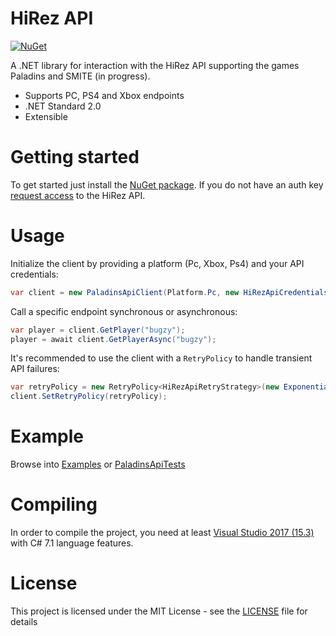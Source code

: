 # HiRez API
 [![NuGet](https://img.shields.io/nuget/v/HiRezApi.Paladins.svg)](https://www.nuget.org/packages/HiRezApi.Paladins)

A .NET library for interaction with the HiRez API supporting the games Paladins and SMITE (in progress).

* Supports PC, PS4 and Xbox endpoints
* .NET Standard 2.0
* Extensible 

Getting started
===============

To get started just install the [NuGet package](https://www.nuget.org/packages/HiRezApi.Paladins).
If you do not have an auth key [request access](https://fs12.formsite.com/HiRez/form48/secure_index.html) to the HiRez API.

Usage
===============

Initialize the client by providing a platform (Pc, Xbox, Ps4) and your API credentials:
``` c#
var client = new PaladinsApiClient(Platform.Pc, new HiRezApiCredentials("YourDeveloperId", "YourAuthKey"));
```

Call a specific endpoint synchronous or asynchronous:
``` c#
var player = client.GetPlayer("bugzy");
player = await client.GetPlayerAsync("bugzy"); 
```

It's recommended to use the client with a `RetryPolicy` to handle transient API failures:
``` c#
var retryPolicy = new RetryPolicy<HiRezApiRetryStrategy>(new ExponentialBackoffRetryStrategy());
client.SetRetryPolicy(retryPolicy);
```

Example
===============
Browse into [Examples](src/Examples/HiRezApi.Examples.App/Program.cs) or [PaladinsApiTests](src/HiRezApi.Tests/PaladinsApiTests.cs)

Compiling
===============
In order to compile the project, you need at least [Visual Studio 2017 (15.3)](https://www.visualstudio.com/downloads/) with C# 7.1 language features.

License
===============
This project is licensed under the MIT License - see the [LICENSE](LICENSE) file for details
